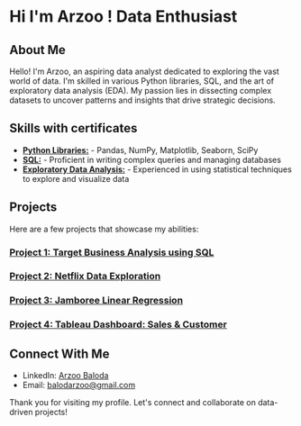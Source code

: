 # Hi I'm Arzoo ! Data Enthusiast
## About Me
Hello! I'm Arzoo, an aspiring data analyst dedicated to exploring the vast world of data. I'm skilled in various Python libraries, SQL, and the art of exploratory data analysis (EDA). My passion lies in dissecting complex datasets to uncover patterns and insights that drive strategic decisions.

## Skills with certificates
- [**Python Libraries:**](https://moonshot.scaler.com/s/sl/S5H5tOyZM3) - Pandas, NumPy, Matplotlib, Seaborn, SciPy 
- [**SQL:**](https://moonshot.scaler.com/s/sl/UbvSt91s1H) - Proficient in writing complex queries and managing databases
- [**Exploratory Data Analysis:**](https://moonshot.scaler.com/s/sl/2KNZRl4RqV) - Experienced in using statistical techniques to explore and visualize data

## Projects
Here are a few projects that showcase my abilities:

### [ Project 1: Target Business Analysis using SQL](https://github.com/azbaloda/SQL_Target_Analysis)

### [ Project 2: Netflix Data Exploration](https://github.com/azbaloda/Netflix-Data-Exploration-and-Visualisation)

### [ Project 3: Jamboree Linear Regression](https://github.com/azbaloda/Jamboree-Education---Linear-Regression)

### [Project 4: Tableau Dashboard: Sales & Customer](https://public.tableau.com/app/profile/arzoo.baloda/viz/SalesCustomerDashboards_17120333759470/SalesDashboard?publish=yes)

## Connect With Me
- LinkedIn: [Arzoo Baloda](www.linkedin.com/in/arzoo-baloda-138948bb)
- Email: [balodarzoo@gmail.com](mailto:your-balodarzoo@gmail.com)

Thank you for visiting my profile. Let's connect and collaborate on data-driven projects!
